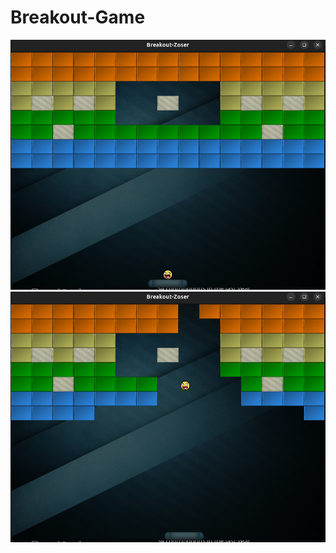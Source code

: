 # Breakout-Game
![Alt text](dataReadme/gameStart.png "gameStart")
![Alt text](dataReadme/playing.png "playing")
